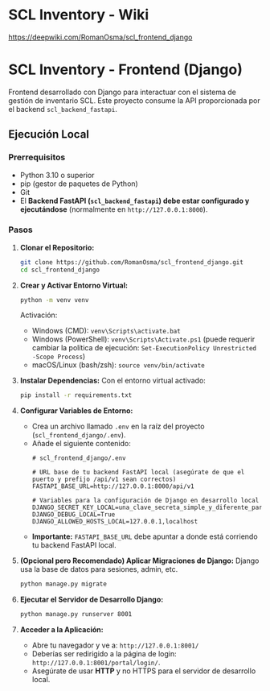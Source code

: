 # SCL Inventory - Wiki

https://deepwiki.com/RomanOsma/scl_frontend_django

# SCL Inventory - Frontend (Django)

Frontend desarrollado con Django para interactuar con el sistema de gestión de inventario SCL. Este proyecto consume la API proporcionada por el backend `scl_backend_fastapi`.

## Ejecución Local

### Prerrequisitos
*   Python 3.10 o superior
*   pip (gestor de paquetes de Python)
*   Git
*   El **Backend FastAPI (`scl_backend_fastapi`) debe estar configurado y ejecutándose** (normalmente en `http://127.0.0.1:8000`).

### Pasos

1.  **Clonar el Repositorio:**
    ```bash
    git clone https://github.com/RomanOsma/scl_frontend_django.git
    cd scl_frontend_django
    ```

2.  **Crear y Activar Entorno Virtual:**
    ```bash
    python -m venv venv
    ```
    Activación:
    *   Windows (CMD): `venv\Scripts\activate.bat`
    *   Windows (PowerShell): `venv\Scripts\Activate.ps1` (puede requerir cambiar la política de ejecución: `Set-ExecutionPolicy Unrestricted -Scope Process`)
    *   macOS/Linux (bash/zsh): `source venv/bin/activate`

3.  **Instalar Dependencias:**
    Con el entorno virtual activado:
    ```bash
    pip install -r requirements.txt
    ```

4.  **Configurar Variables de Entorno:**
    *   Crea un archivo llamado `.env` en la raíz del proyecto (`scl_frontend_django/.env`).
    *   Añade el siguiente contenido:
        ```env
        # scl_frontend_django/.env

        # URL base de tu backend FastAPI local (asegúrate de que el puerto y prefijo /api/v1 sean correctos)
        FASTAPI_BASE_URL=http://127.0.0.1:8000/api/v1

        # Variables para la configuración de Django en desarrollo local
        DJANGO_SECRET_KEY_LOCAL=una_clave_secreta_simple_y_diferente_para_frontend_local
        DJANGO_DEBUG_LOCAL=True
        DJANGO_ALLOWED_HOSTS_LOCAL=127.0.0.1,localhost
        ```
    *   **Importante:** `FASTAPI_BASE_URL` debe apuntar a donde está corriendo tu backend FastAPI local.

5.  **(Opcional pero Recomendado) Aplicar Migraciones de Django:**
    Django usa la base de datos para sesiones, admin, etc.
    ```bash
    python manage.py migrate
    ```

6.  **Ejecutar el Servidor de Desarrollo Django:**
    ```bash
    python manage.py runserver 8001
    ```

7.  **Acceder a la Aplicación:**
    *   Abre tu navegador y ve a: `http://127.0.0.1:8001/`
    *   Deberías ser redirigido a la página de login: `http://127.0.0.1:8001/portal/login/`.
    *   Asegúrate de usar **HTTP** y no HTTPS para el servidor de desarrollo local.
